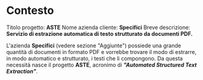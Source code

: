 # Contesto 

Titolo progetto: **ASTE**
Nome azienda cliente: **Specifici**
Breve descrizione: **Servizio di estrazione automatica di testo strutturato da documenti PDF.**

L'azienda **Specifici** (vedere sezione "Aggiunte") possiede una grande quantità di documenti in formato PDF e vorrebbe trovare il modo di estrarre, in modo automatico e strutturato, i testi che li compongono. 
Da questa necessità nasce il progetto **ASTE**, acronimo di **_"Automated Structured Text Extraction"_**.

